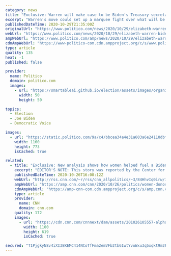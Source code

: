 ```yaml
---
category: news
title: "Exclusive: Warren will make case to be Biden's Treasury secretary"
excerpt: "Warren's move could set up a marquee fight over what will be one of the most consequential Cabinet roles in a Biden administration."
publishedDateTime: 2020-10-29T21:35:00Z
originalUrl: "https://www.politico.com/news/2020/10/29/elizabeth-warren-biden-treasury-433620"
webUrl: "https://www.politico.com/news/2020/10/29/elizabeth-warren-biden-treasury-433620"
ampWebUrl: "https://www.politico.com/amp/news/2020/10/29/elizabeth-warren-biden-treasury-433620"
cdnAmpWebUrl: "https://www-politico-com.cdn.ampproject.org/c/s/www.politico.com/amp/news/2020/10/29/elizabeth-warren-biden-treasury-433620"
type: article
quality: 135
heat: -1
published: false

provider:
  name: Politico
  domain: politico.com
  images:
    - url: "https://smartableai.github.io/election/assets/images/organizations/politico.com-50x50.jpg"
      width: 50
      height: 50

topics:
  - Election
  - Joe Biden
  - Democratic Voice

images:
  - url: "https://static.politico.com/9a/c4/bbcea34a4e31a603a6e24110dbf2/200414-biden-warren-gty-773.jpg"
    width: 1160
    height: 773
    isCached: true

related:
  - title: "Exclusive: New analysis shows how women helped fuel a Biden fundraising surge"
    excerpt: "EDITOR'S NOTE: This story was reported by the Center for Responsive Politics and CNN.\n    \n"
    publishedDateTime: 2020-10-26T16:00:12Z
    webUrl: "http://rss.cnn.com/~r/rss/cnn_allpolitics/~3/84HhvIq0irw/index.html"
    ampWebUrl: "https://amp.cnn.com/cnn/2020/10/26/politics/women-donors-biden-fundraising/index.html"
    cdnAmpWebUrl: "https://amp-cnn-com.cdn.ampproject.org/c/s/amp.cnn.com/cnn/2020/10/26/politics/women-donors-biden-fundraising/index.html"
    type: article
    provider:
      name: CNN
      domain: cnn.com
    quality: 172
    images:
      - url: "https://cdn.cnn.com/cnnnext/dam/assets/201026105557-alpha-kappa-alpha-harris-biden-supporters-super-tease.jpg"
        width: 1100
        height: 619
        isCached: true

secured: "T1PjgkyN8v4iXI3BKEMC414NCoTfFma2emVFb2tb6IwtYvoWxu3q5xqkt9m2FBiYYnJYJsFEne097qKbPUHyTbeDQn/JK5GMk4MwGnSpfGNfMF7H9BNFipAFLMhFI+vlM5L9yJOmfJO/tBt/Khe4vdtxwBz3Zt1l7sYn52a5wCehsBR6AJWHzYXadUkdmdjGvrLOPCWjtVes0OK2OTb/fXEXXPeImL5u9MRznpz9kUNRTX/hA5MJbb/wrd1eUIbc12Ei3VcBenP3nz8YjZ5L3QScDnyNajc9z7s9K2SpAUBgoIzrP9TKzcnYwz2DB+Jg64QzJ1QbUU0BZJjZmtTzWGuiNEEefX9426wqjMHWh48=;haYguBaxLedEgn3iro1Tow=="
---
```


